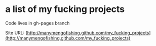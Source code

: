 # a list of my fucking projects

Code lives in gh-pages branch

Site URL: [http://manymengofishing.github.com/my_fucking_projects](http://manymengofishing.github.com/my_fucking_projects)

